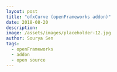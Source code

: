 ```yaml
---
layout: post
title: "ofxCurve (openFrameworks addon)"
date: 2018-08-20
description:
image: /assets/images/placeholder-12.jpg
author: Sourya Sen
tags:
  - openFrameworks
  - addon
  - open source
---
```

